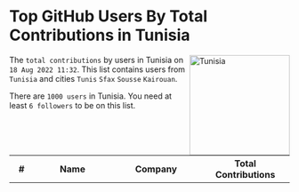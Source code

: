 # Top GitHub Users By Total Contributions in Tunisia


<a href="https://gayanvoice.github.io/top-github-users/index.html">
	<img align="right" width="180" src="https://upload.wikimedia.org/wikipedia/commons/c/ce/Flag_of_Tunisia.svg" alt="Tunisia">
</a>

The `total contributions` by users in Tunisia on `18 Aug 2022 11:32`. This list contains users from `Tunisia` and cities `Tunis` `Sfax` `Sousse` `Kairouan`.

There are `1000 users`  in Tunisia. You need at least `6 followers` to be on this list.

<br/>

<table align="center" width="882">
	<tr>
		<th width="80" align="center">#</th>
		<th width="350">Name</th>
		<th width="350">Company</th>
		<th width="250">Total Contributions</th>
	</tr>
